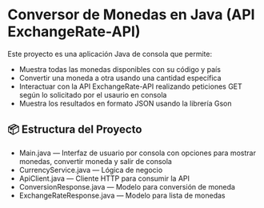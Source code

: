 # Conversor de Monedas en Java (API ExchangeRate-API)

Este proyecto es una aplicación Java de consola que permite:

- Muestra todas las monedas disponibles con su código y país
- Convertir una moneda a otra usando una cantidad específica
- Interactuar con la API ExchangeRate-API realizando peticiones GET según lo solicitado por el usaurio en consola
- Muestra los resultados en formato JSON usando la librería Gson

## 📦 Estructura del Proyecto

- Main.java — Interfaz de usuario por consola con opciones para mostrar monedas, convertir moneda y salir de consola
- CurrencyService.java — Lógica de negocio
- ApiClient.java — Cliente HTTP para consumir la API
- ConversionResponse.java — Modelo para conversión de moneda
- ExchangeRateResponse.java — Modelo para lista de monedas
